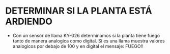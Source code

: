 # DETERMINAR SI LA PLANTA ESTÁ ARDIENDO

+ Con un sensor de llama KY-026 determinamos si la planta tiene fuego tanto de manera analogica como digital.
  Si es una llama muestra valores analogicos por debajo de 100 y en digital el mensaje: FUEGO!!
